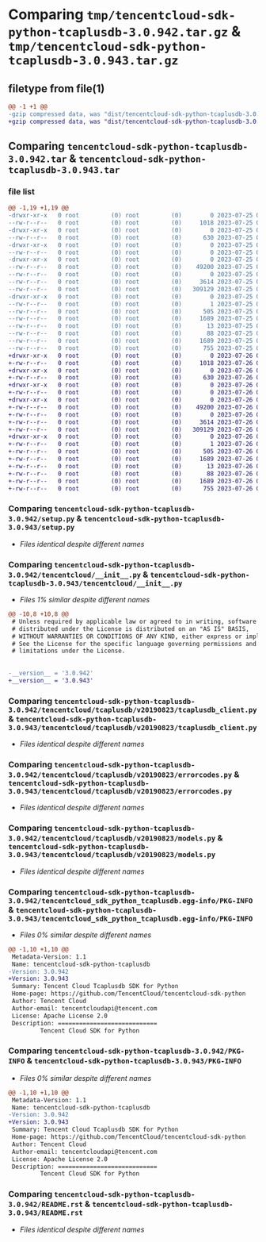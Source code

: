 # Comparing `tmp/tencentcloud-sdk-python-tcaplusdb-3.0.942.tar.gz` & `tmp/tencentcloud-sdk-python-tcaplusdb-3.0.943.tar.gz`

## filetype from file(1)

```diff
@@ -1 +1 @@
-gzip compressed data, was "dist/tencentcloud-sdk-python-tcaplusdb-3.0.942.tar", last modified: Tue Jul 25 04:25:53 2023, max compression
+gzip compressed data, was "dist/tencentcloud-sdk-python-tcaplusdb-3.0.943.tar", last modified: Wed Jul 26 00:44:44 2023, max compression
```

## Comparing `tencentcloud-sdk-python-tcaplusdb-3.0.942.tar` & `tencentcloud-sdk-python-tcaplusdb-3.0.943.tar`

### file list

```diff
@@ -1,19 +1,19 @@
-drwxr-xr-x   0 root         (0) root         (0)        0 2023-07-25 04:25:53.000000 tencentcloud-sdk-python-tcaplusdb-3.0.942/
--rw-r--r--   0 root         (0) root         (0)     1018 2023-07-25 04:25:53.000000 tencentcloud-sdk-python-tcaplusdb-3.0.942/setup.py
-drwxr-xr-x   0 root         (0) root         (0)        0 2023-07-25 04:25:53.000000 tencentcloud-sdk-python-tcaplusdb-3.0.942/tencentcloud/
--rw-r--r--   0 root         (0) root         (0)      630 2023-07-25 04:25:53.000000 tencentcloud-sdk-python-tcaplusdb-3.0.942/tencentcloud/__init__.py
-drwxr-xr-x   0 root         (0) root         (0)        0 2023-07-25 04:25:53.000000 tencentcloud-sdk-python-tcaplusdb-3.0.942/tencentcloud/tcaplusdb/
--rw-r--r--   0 root         (0) root         (0)        0 2023-07-25 04:25:53.000000 tencentcloud-sdk-python-tcaplusdb-3.0.942/tencentcloud/tcaplusdb/__init__.py
-drwxr-xr-x   0 root         (0) root         (0)        0 2023-07-25 04:25:53.000000 tencentcloud-sdk-python-tcaplusdb-3.0.942/tencentcloud/tcaplusdb/v20190823/
--rw-r--r--   0 root         (0) root         (0)    49200 2023-07-25 04:25:53.000000 tencentcloud-sdk-python-tcaplusdb-3.0.942/tencentcloud/tcaplusdb/v20190823/tcaplusdb_client.py
--rw-r--r--   0 root         (0) root         (0)        0 2023-07-25 04:25:53.000000 tencentcloud-sdk-python-tcaplusdb-3.0.942/tencentcloud/tcaplusdb/v20190823/__init__.py
--rw-r--r--   0 root         (0) root         (0)     3614 2023-07-25 04:25:53.000000 tencentcloud-sdk-python-tcaplusdb-3.0.942/tencentcloud/tcaplusdb/v20190823/errorcodes.py
--rw-r--r--   0 root         (0) root         (0)   309129 2023-07-25 04:25:53.000000 tencentcloud-sdk-python-tcaplusdb-3.0.942/tencentcloud/tcaplusdb/v20190823/models.py
-drwxr-xr-x   0 root         (0) root         (0)        0 2023-07-25 04:25:53.000000 tencentcloud-sdk-python-tcaplusdb-3.0.942/tencentcloud_sdk_python_tcaplusdb.egg-info/
--rw-r--r--   0 root         (0) root         (0)        1 2023-07-25 04:25:53.000000 tencentcloud-sdk-python-tcaplusdb-3.0.942/tencentcloud_sdk_python_tcaplusdb.egg-info/dependency_links.txt
--rw-r--r--   0 root         (0) root         (0)      505 2023-07-25 04:25:53.000000 tencentcloud-sdk-python-tcaplusdb-3.0.942/tencentcloud_sdk_python_tcaplusdb.egg-info/SOURCES.txt
--rw-r--r--   0 root         (0) root         (0)     1689 2023-07-25 04:25:53.000000 tencentcloud-sdk-python-tcaplusdb-3.0.942/tencentcloud_sdk_python_tcaplusdb.egg-info/PKG-INFO
--rw-r--r--   0 root         (0) root         (0)       13 2023-07-25 04:25:53.000000 tencentcloud-sdk-python-tcaplusdb-3.0.942/tencentcloud_sdk_python_tcaplusdb.egg-info/top_level.txt
--rw-r--r--   0 root         (0) root         (0)       88 2023-07-25 04:25:53.000000 tencentcloud-sdk-python-tcaplusdb-3.0.942/setup.cfg
--rw-r--r--   0 root         (0) root         (0)     1689 2023-07-25 04:25:53.000000 tencentcloud-sdk-python-tcaplusdb-3.0.942/PKG-INFO
--rw-r--r--   0 root         (0) root         (0)      755 2023-07-25 04:25:53.000000 tencentcloud-sdk-python-tcaplusdb-3.0.942/README.rst
+drwxr-xr-x   0 root         (0) root         (0)        0 2023-07-26 00:44:44.000000 tencentcloud-sdk-python-tcaplusdb-3.0.943/
+-rw-r--r--   0 root         (0) root         (0)     1018 2023-07-26 00:44:44.000000 tencentcloud-sdk-python-tcaplusdb-3.0.943/setup.py
+drwxr-xr-x   0 root         (0) root         (0)        0 2023-07-26 00:44:44.000000 tencentcloud-sdk-python-tcaplusdb-3.0.943/tencentcloud/
+-rw-r--r--   0 root         (0) root         (0)      630 2023-07-26 00:44:44.000000 tencentcloud-sdk-python-tcaplusdb-3.0.943/tencentcloud/__init__.py
+drwxr-xr-x   0 root         (0) root         (0)        0 2023-07-26 00:44:44.000000 tencentcloud-sdk-python-tcaplusdb-3.0.943/tencentcloud/tcaplusdb/
+-rw-r--r--   0 root         (0) root         (0)        0 2023-07-26 00:44:44.000000 tencentcloud-sdk-python-tcaplusdb-3.0.943/tencentcloud/tcaplusdb/__init__.py
+drwxr-xr-x   0 root         (0) root         (0)        0 2023-07-26 00:44:44.000000 tencentcloud-sdk-python-tcaplusdb-3.0.943/tencentcloud/tcaplusdb/v20190823/
+-rw-r--r--   0 root         (0) root         (0)    49200 2023-07-26 00:44:44.000000 tencentcloud-sdk-python-tcaplusdb-3.0.943/tencentcloud/tcaplusdb/v20190823/tcaplusdb_client.py
+-rw-r--r--   0 root         (0) root         (0)        0 2023-07-26 00:44:44.000000 tencentcloud-sdk-python-tcaplusdb-3.0.943/tencentcloud/tcaplusdb/v20190823/__init__.py
+-rw-r--r--   0 root         (0) root         (0)     3614 2023-07-26 00:44:44.000000 tencentcloud-sdk-python-tcaplusdb-3.0.943/tencentcloud/tcaplusdb/v20190823/errorcodes.py
+-rw-r--r--   0 root         (0) root         (0)   309129 2023-07-26 00:44:44.000000 tencentcloud-sdk-python-tcaplusdb-3.0.943/tencentcloud/tcaplusdb/v20190823/models.py
+drwxr-xr-x   0 root         (0) root         (0)        0 2023-07-26 00:44:44.000000 tencentcloud-sdk-python-tcaplusdb-3.0.943/tencentcloud_sdk_python_tcaplusdb.egg-info/
+-rw-r--r--   0 root         (0) root         (0)        1 2023-07-26 00:44:44.000000 tencentcloud-sdk-python-tcaplusdb-3.0.943/tencentcloud_sdk_python_tcaplusdb.egg-info/dependency_links.txt
+-rw-r--r--   0 root         (0) root         (0)      505 2023-07-26 00:44:44.000000 tencentcloud-sdk-python-tcaplusdb-3.0.943/tencentcloud_sdk_python_tcaplusdb.egg-info/SOURCES.txt
+-rw-r--r--   0 root         (0) root         (0)     1689 2023-07-26 00:44:44.000000 tencentcloud-sdk-python-tcaplusdb-3.0.943/tencentcloud_sdk_python_tcaplusdb.egg-info/PKG-INFO
+-rw-r--r--   0 root         (0) root         (0)       13 2023-07-26 00:44:44.000000 tencentcloud-sdk-python-tcaplusdb-3.0.943/tencentcloud_sdk_python_tcaplusdb.egg-info/top_level.txt
+-rw-r--r--   0 root         (0) root         (0)       88 2023-07-26 00:44:44.000000 tencentcloud-sdk-python-tcaplusdb-3.0.943/setup.cfg
+-rw-r--r--   0 root         (0) root         (0)     1689 2023-07-26 00:44:44.000000 tencentcloud-sdk-python-tcaplusdb-3.0.943/PKG-INFO
+-rw-r--r--   0 root         (0) root         (0)      755 2023-07-26 00:44:44.000000 tencentcloud-sdk-python-tcaplusdb-3.0.943/README.rst
```

### Comparing `tencentcloud-sdk-python-tcaplusdb-3.0.942/setup.py` & `tencentcloud-sdk-python-tcaplusdb-3.0.943/setup.py`

 * *Files identical despite different names*

### Comparing `tencentcloud-sdk-python-tcaplusdb-3.0.942/tencentcloud/__init__.py` & `tencentcloud-sdk-python-tcaplusdb-3.0.943/tencentcloud/__init__.py`

 * *Files 1% similar despite different names*

```diff
@@ -10,8 +10,8 @@
 # Unless required by applicable law or agreed to in writing, software
 # distributed under the License is distributed on an "AS IS" BASIS,
 # WITHOUT WARRANTIES OR CONDITIONS OF ANY KIND, either express or implied.
 # See the License for the specific language governing permissions and
 # limitations under the License.
 
 
-__version__ = '3.0.942'
+__version__ = '3.0.943'
```

### Comparing `tencentcloud-sdk-python-tcaplusdb-3.0.942/tencentcloud/tcaplusdb/v20190823/tcaplusdb_client.py` & `tencentcloud-sdk-python-tcaplusdb-3.0.943/tencentcloud/tcaplusdb/v20190823/tcaplusdb_client.py`

 * *Files identical despite different names*

### Comparing `tencentcloud-sdk-python-tcaplusdb-3.0.942/tencentcloud/tcaplusdb/v20190823/errorcodes.py` & `tencentcloud-sdk-python-tcaplusdb-3.0.943/tencentcloud/tcaplusdb/v20190823/errorcodes.py`

 * *Files identical despite different names*

### Comparing `tencentcloud-sdk-python-tcaplusdb-3.0.942/tencentcloud/tcaplusdb/v20190823/models.py` & `tencentcloud-sdk-python-tcaplusdb-3.0.943/tencentcloud/tcaplusdb/v20190823/models.py`

 * *Files identical despite different names*

### Comparing `tencentcloud-sdk-python-tcaplusdb-3.0.942/tencentcloud_sdk_python_tcaplusdb.egg-info/PKG-INFO` & `tencentcloud-sdk-python-tcaplusdb-3.0.943/tencentcloud_sdk_python_tcaplusdb.egg-info/PKG-INFO`

 * *Files 0% similar despite different names*

```diff
@@ -1,10 +1,10 @@
 Metadata-Version: 1.1
 Name: tencentcloud-sdk-python-tcaplusdb
-Version: 3.0.942
+Version: 3.0.943
 Summary: Tencent Cloud Tcaplusdb SDK for Python
 Home-page: https://github.com/TencentCloud/tencentcloud-sdk-python
 Author: Tencent Cloud
 Author-email: tencentcloudapi@tencent.com
 License: Apache License 2.0
 Description: ============================
         Tencent Cloud SDK for Python
```

### Comparing `tencentcloud-sdk-python-tcaplusdb-3.0.942/PKG-INFO` & `tencentcloud-sdk-python-tcaplusdb-3.0.943/PKG-INFO`

 * *Files 0% similar despite different names*

```diff
@@ -1,10 +1,10 @@
 Metadata-Version: 1.1
 Name: tencentcloud-sdk-python-tcaplusdb
-Version: 3.0.942
+Version: 3.0.943
 Summary: Tencent Cloud Tcaplusdb SDK for Python
 Home-page: https://github.com/TencentCloud/tencentcloud-sdk-python
 Author: Tencent Cloud
 Author-email: tencentcloudapi@tencent.com
 License: Apache License 2.0
 Description: ============================
         Tencent Cloud SDK for Python
```

### Comparing `tencentcloud-sdk-python-tcaplusdb-3.0.942/README.rst` & `tencentcloud-sdk-python-tcaplusdb-3.0.943/README.rst`

 * *Files identical despite different names*

